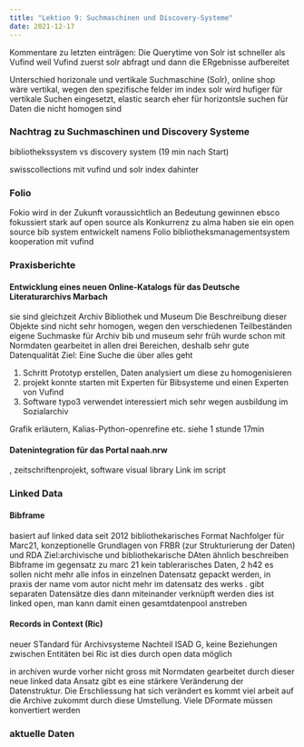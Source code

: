 ```yaml
---
title: "Lektion 9: Suchmaschinen und Discovery-Systeme"
date: 2021-12-17
---
```


Kommentare zu letzten einträgen:
Die Querytime von Solr ist schneller als Vufind weil Vufind zuerst solr abfragt und dann die ERgebnisse aufbereitet

Unterschied horizonale und vertikale Suchmaschine (Solr), online shop wäre vertikal, wegen den spezifische felder im index
solr wird hufiger für vertikale Suchen eingesetzt, elastic search eher für horizontsle suchen für Daten die nicht homogen sind



### Nachtrag zu Suchmaschinen und Discovery Systeme
bibliothekssystem vs discovery system (19 min nach Start)

swisscollections mit vufind und solr index dahinter

### Folio
Fokio wird in der Zukunft voraussichtlich an Bedeutung gewinnen
ebsco fokussiert stark auf open source
als Konkurrenz zu alma haben sie ein open source bib system entwickelt namens Folio
bibliotheksmanagementsystem kooperation mit vufind

### Praxisberichte

#### Entwicklung eines neuen Online-Katalogs für das Deutsche Literaturarchivs Marbach
sie sind gleichzeit Archiv Bibliothek und Museum
Die Beschreibung dieser Objekte sind nicht sehr homogen, wegen den verschiedenen Teilbeständen
eigene Suchmaske für Archiv bib und museum
sehr früh wurde schon mit Normdaten gearbeitet in allen drei Bereichen, deshalb sehr gute Datenqualität
Ziel: Eine Suche die über alles geht
1. Schritt Prototyp  erstellen, Daten analysiert um diese zu homogenisieren
2. projekt konnte starten mit Experten für Bibsysteme und einen Experten von Vufind 
3. Software typo3 verwendet
interessiert mich sehr wegen ausbildung im Sozialarchiv

Grafik erläutern, Kalias-Python-openrefine etc. siehe 1 stunde 17min


#### Datenintegration für das Portal naah.nrw
, zeitschriftenprojekt, software visual library
Link im script

### Linked Data
#### Bibframe 
basiert auf linked data seit 2012 bibliothekarisches Format
Nachfolger für Marc21, konzeptionelle Grundlagen von FRBR (zur Strukturierung der Daten) und RDA
Ziel:archivische und bibliothekarische DAten ähnlich beschreiben
Bibframe im gegensatz zu marc 21 kein tablerarisches Daten, 2 h42
es sollen nicht mehr alle infos in einzelnen Datensatz gepackt werden, in praxis der name vom autor nicht mehr im datensatz des werks . gibt separaten Datensätze dies dann miteinander verknüpft werden dies ist linked open, man kann damit einen gesamtdatenpool anstreben

#### Records in Context (Ric)
neuer STandard für Archivsysteme
Nachteil ISAD G, keine Beziehungen zwischen Entitäten
bei Ric ist dies durch open data möglich

in archiven wurde vorher nicht gross mit Normdaten gearbeitet durch dieser neue linked data Ansatz gibt es eine stärkere Veränderung der Datenstruktur. Die Erschliessung hat sich verändert es kommt viel arbeit auf die Archive zukommt durch diese Umstellung. Viele DFormate müssen konvertiert werden




### aktuelle Daten
